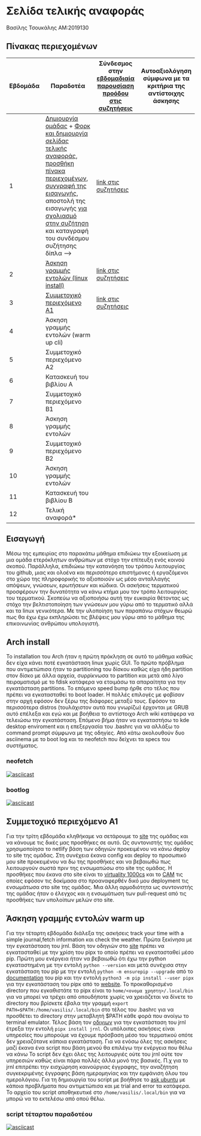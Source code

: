 # Σελίδα τελικής αναφοράς
Βασίλης Τσουκάλης  ΑΜ:2019130  

## Πίνακας περιεχομένων
| Εβδομάδα | Παραδοτέα | Σύνδεσμος στην [εβδομαδιαία παρουσίαση προόδου στις συζητήσεις](https://github.com/courses-ionio/help/discussions/categories/show-and-tell) | Αυτοαξιολόγηση σύμφωνα με τα κριτήρια της αντίστοιχης άσκησης |                                                  
| --- | --- | --- | --- |
| 1 |  [Δημιουργία ομάδας](https://github.com/courses-ionio/hci/discussions/1794) + [Φορκ και δημιουργία σελίδας τελικής αναφοράς](https://courses-ionio.github.io/help/guide/), [προσθήκη πίνακα περιεχομένων](https://raw.githubusercontent.com/courses-ionio/hci/master/README.md), [συγγραφή της εισαγωγής](https://courses-ionio.github.io/help/intro/), αποστολή της εισαγωγής [για σχολιασμό στην συζήτηση](https://github.com/courses-ionio/help/discussions/categories/show-and-tell) και καταγραφή του συνδέσμου συζήτησης δίπλα --> | [link στις συζητήσεις](https://github.com/courses-ionio/help/discussions/855) | |
| 2 | [Άσκηση γραμμής εντολών (linux install)](#Arch-install) | [link στις συζητήσεις](https://github.com/courses-ionio/help/discussions/1035) | |
| 3 | [Συμμετοχικό περιεχόμενο A1](#Συμμετοχικό-περιεχόμενο-A1) | [link στις συζητήσεις](https://github.com/courses-ionio/help/discussions/1188) | |
| 4 | Άσκηση γραμμής εντολών (warm up cli) | | |
| 5 | Συμμετοχικό περιεχόμενο A2 | | |
| 6 | Κατασκευή του βιβλίου Α | | |
| 7 | Συμμετοχικό περιεχόμενο B1 | | |
| 8 | Άσκηση γραμμής εντολών | | |
| 9 | Συμμετοχικό περιεχόμενο B2 | | |
| 10 | Άσκηση γραμμής εντολών | | |
| 11 | Κατασκευή του βιβλίου Β | | |
| 12 | Τελική αναφορά* | | |

## Εισαγωγή
Μέσω της εμπειρίας στο παρακάτω μάθημα επιδιώκω την εξοικείωση με μια ομάδα ετερόκλητων ανθρώπων με στόχο την επίτευξη ενός κοινού σκοπού. Παράλληλα, επιδιώκω την κατανόηση του τρόπου λειτουργίας του github, μιας και ολοένα και περισσότερο επιστήμονες ή εργαζόμενοι στο χώρο της πληροφορικής το αξιοποιούν ως μέσο ανταλλαγής απόψεων, γνώσεων, ερωτήσεων και κώδικα. 
Οι ασκήσεις τερματικού προσφέρουν την δυνατότητα να κάνω κτήμα μου τον τρόπο λειτουργίας του τερματικού. Σκοπεύω να αξιοποιήσω αυτή την ευκαιρία θέτοντας ως στόχο την βελτιστοποίηση των γνώσεων μου γύρω από το τερματικό αλλά και τα linux γενικότερα.
Με την υλοποίηση των παραπάνω στόχων θεωρώ πως θα έχω έχω εκπληρώσει τις βλέψεις μου γύρω από το μάθημα της επικοινωνίας ανθρώπου υπολογιστή.

## Arch install
Το installation του Arch ήταν η πρώτη πρόκληση σε αυτό το μάθημα καθώς δεν είχα κάνει ποτέ εγκατάσταση linux χωρίς GUI. Το πρώτο πρόβλημα που αντιμετώπισα ήταν το partitioning του δίσκου καθώς είχα ήδη partition στον δίσκο με άλλα αρχεία, συρρίκνωσα το partition και μετά από λίγο πειραματισμό με το fdisk κατάφερα να ετοιμάσω τα απαραίτητα για την εγκατάσταση partitions. Το επόμενο speed bump ήρθε στο τέλος που πρέπει να εγκατασταθεί το boot loader. Η πολλές επιλογές με φοβίσαν στην αρχή εφόσον δεν ξέρω της διάφορες μεταξύ τους. Εφόσον τα περισσότερα distros (τουλάχιστον αυτά που γνωρίζω) έρχονται με GRUB αυτό επέλεξα και εγώ και με βοήθεια το αντίστοιχο Arch wiki κατάφερα να τελειώσω την εγκατάσταση. Επόμενο βήμα ήταν να εγκαταστήσω το kde desktop enviroment και η επεξεργασία του .bashrc για να αλλάξω το command prompt σύμφωνα με της οδηγίες. Από κάτω ακολουθούν δυο asciinema με το boot log και το neofetch που δείχνει τα specs του συστήματος.
### neofetch
[![asciicast](https://asciinema.org/a/527419.png)](https://asciinema.org/a/527419)
### bootlog
[![asciicast](https://asciinema.org/a/528071.png)](https://asciinema.org/a/528071)
## Συμμετοχικό περιεχόμενο A1
Για την τρίτη εβδομάδα κληθήκαμε να σετάρουμε το [site](https://invicta-team-project.netlify.app/) της ομάδας και να κάνουμε τις δικές μας προσθήκες σε αυτό. Ως συντονιστής της ομάδας χρησιμοποίησα το netlify βάση των οδηγιών προκειμένου να κάνω deploy το site της ομάδας. Στη συνέχεια έκανα config και deploy το προσωπικό μου site προκειμένου να δω της προσθήκες και να βεβαιωθώ πως λειτουργούν σωστά πριν της ενσωματώσω στο site της ομάδας. Η προσθήκες που έκανα στο site είναι το [virtuality 1000cs](https://invicta-team-project.netlify.app/gallery/virtuality-1000cs/) και το [CAM](https://invicta-team-project.netlify.app/gallery/computer-aided-manufacturing/) τις οποίες εφόσον τις δοκίμασα στο προαναφερθέν δικό μου deployment τις ενσωμάτωσα στο site της ομάδας. Μια άλλη αρμοδιότητα ως συντονιστής της ομάδας ήταν ο έλεγχος και η ενσωμάτωση των pull-request από τις προσθήκες των υπολοίπων μελών στο site.

## Άσκηση γραμμής εντολών warm up  
Για την τέταρτη εβδομάδα διάλεξα της ασκήσεις track your time with a simple journal,fetch information και check the weather. Πρώτα ξεκίνησα με την εγκατάσταση του jrnl. Βάση τον οδηγιών στο [site](https://jrnl.sh/en/stable/installation/#installation) πρέπει να εγκατασταθεί με την χρίση του pipx το οποίο πρέπει να εγκατασταθεί μέσο pip. Πρώτη μου ενέργεια ήταν να βεβαιωθώ ότι έχω την python εγκαταστημένη με την εντολή `python --version` και μετά συνέχισα στην εγκατάσταση του pip με την εντολή `python -m ensurepip --upgrade` από το [documentation](https://pip.pypa.io/en/stable/installation/) του pip και την εντολή `python3 -m pip install --user pipx` για την εγκατάσταση του pipx από το [website](https://pypa.github.io/pipx/installation/). Το προκαθορισμένο directory που εγκαθιστάτε το pipx είναι το `home/<ονομα χρηστη>/.local/bin` για να μπορεί να τρέχει από οπουδήποτε χωρίς να χρειάζεται να δίνετε το directory που βρίσκετε έβαλα την γραμμή `export PATH=$PATH:/home/vasilis/.local/bin` στο τέλος του .bashrc για να προσθέτει το directory στην μεταβλητή $PATH κάθε φορά που ανοίγω το terminal emulator. Τέλος βάση τον [οδιγιων](https://jrnl.sh/en/stable/installation/#installation) για την εγκατάσταση του jrnl έτρεξα την εντολή `pipx install jrnl`. Οι υπόλοιπες ασκήσεις είναι υπηρεσίες που μπορούμε να έχουμε πρόσβαση μέσο του τερματικού οπότε δεν χρειαζότανε κάποια εγκατάσταση. Για να ενόσω όλες της ασκήσεις μαζί έκανα ένα script που βάση μενού θα επιλέγω την ενέργεια που θέλω να κάνω Το script δεν έχει όλες της λειτουργιές ούτε του jrnl ούτε τον υπηρεσιών καθώς είναι πάρα πολλές άλλα μονό της βασικές. Π.χ για το jrnl επιτρέπει την εισχώρηση καινούργιας έγγραφης, την αναζήτηση συγκεκριμένης έγγραφης βάση ημερομηνίας και την εμφάνιση όλου του ημερολόγιου. Για τη δημιουργία του script με βοήθησε το [ask ubuntu](https://askubuntu.com/) με κάποια προβλήματα που αντιμετώπισα και με trial and error τα κατάφερα. Το αρχείο του script αποθηκευτικέ στο `/home/vasilis/.local/bin` για να μπορώ να το εκτελέσω από οπού θέλω. 
### script τέταρτου παραδοτέου
[![asciicast](https://asciinema.org/a/532984.png)](https://asciinema.org/a/532984)
